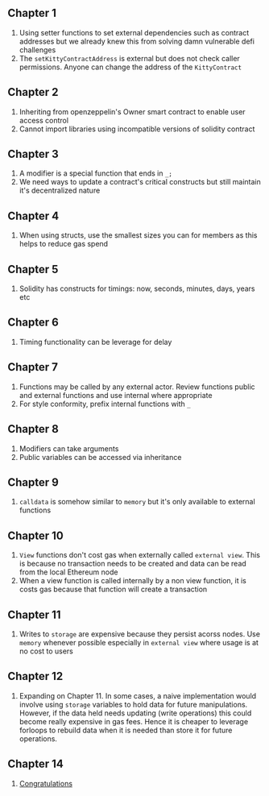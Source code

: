 Chapter 1
----
1. Using setter functions to set external dependencies such as contract addresses but we already knew this from solving damn vulnerable defi challenges
2. The `setKittyContractAddress` is external but does not check caller permissions. Anyone can change the address of the `KittyContract`

Chapter 2
---
1. Inheriting from openzeppelin's Owner smart contract to enable user access control
2. Cannot import libraries using incompatible versions of solidity contract

Chapter 3
---
1. A modifier is a special function that ends in `_;`
2. We need ways to update a contract's critical constructs but still maintain it's decentralized nature

Chapter 4
---
1. When using structs, use the smallest sizes you can for members as this helps to reduce gas spend

Chapter 5
---
1. Solidity has constructs for timings: now, seconds, minutes, days, years etc

Chapter 6
---
1. Timing functionality can be leverage for delay

Chapter 7
---
1. Functions may be called by any external actor. Review functions public and external functions and use internal where appropriate
2. For style conformity, prefix internal functions with `_`

Chapter 8
---
1. Modifiers can take arguments
2. Public variables can be accessed via inheritance

Chapter 9
---
1. `calldata` is somehow similar to `memory` but it's only available to external functions

Chapter 10
---
1. `View` functions don't cost gas when externally called `external view`. This is because no transaction needs to be created and data can be read from the local Ethereum node
2. When a view function is called internally by a non view function, it is costs gas because that function will create a transaction

Chapter 11
---
1. Writes to `storage` are expensive because they persist acorss nodes. Use `memory` whenever possible especially in `external view` where usage is at no cost to users

Chapter 12
---
1. Expanding on Chapter 11. In some cases, a naive implementation would involve using `storage` variables to hold data for future manipulations. However, if the data held needs updating (write operations) this could become really expensive in gas fees. Hence it is cheaper to leverage forloops to rebuild data when it is needed than store it for future operations.

Chapter 14
---
1. [Congratulations](https://share.cryptozombies.io/en/lesson/3/share/tantamouse?id=Y3p8MTk5OTM2)